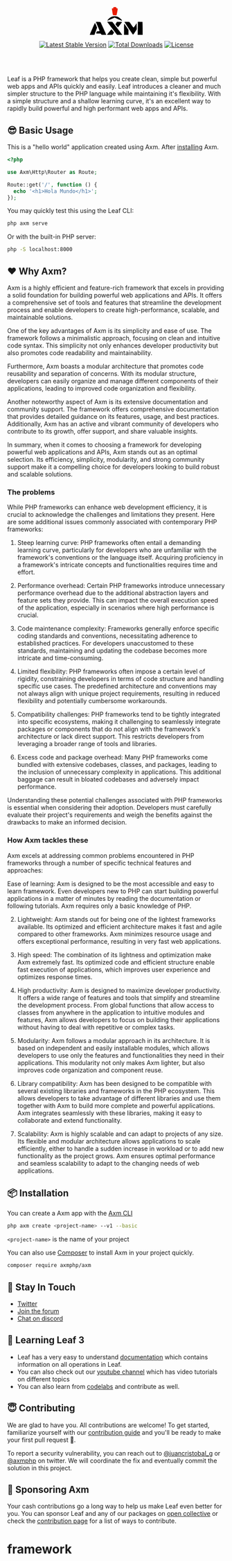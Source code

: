 <!-- markdownlint-disable no-inline-html -->
<p align="center">
  <br><br>
    <svg xmlns="http://www.w3.org/2000/svg" width="39mm" height="17mm" viewBox="0 0 190.808 100.378"> <path d="M92.3205 90.9973c-.445122-1.32736-3.81609-21.7742-3.81609-23.1467 0-.57608 1.12455-.90324 2.49901-.72703 1.96237.25159 2.5696-.23783 2.82776-2.27908.304034-2.40397.721691-2.58506 5.55335-2.40785 2.87353.10539 5.28707.69911 5.36342 1.31939.0763.62028.20131 1.5886.27767 2.15183.0763.56324 1.13844 1.02407 2.36017 1.02407 1.43761 0 2.22134.6827 2.22134 1.93499 0 1.69759-2.51239 15.4152-3.86564 21.1064-.41717 1.75441-1.38979 2.04811-6.78229 2.04811-3.4624 0-6.44982-.46081-6.63869-1.02405Z" style="fill:#e91d04;stroke-width:1.06649" transform="translate(-8.76377 -62.38646)" /> <path d="M8.82635 161.529c12.91185-30.262 18.05435-41.775 18.65905-41.775.41143 0 2.28543 3.80182 4.16445 8.4485l3.41639 8.4485-4.78359 12.8007-4.78359 12.8008-8.61909.30138c-6.70031.23428-8.4932.007-8.05358-1.02406Zm41.0068-1.32545c-1.18625-2.40052-1.78603-2.56015-9.61897-2.56015-4.59461 0-8.35383-.39206-8.35383-.87124 0-.47917.548694-2.32249 1.21932-4.09625 1.11862-2.95863 1.62314-3.22499 6.10868-3.22499 3.2839 0 4.88936-.43934 4.88936-1.33798 0-.73588-2.99881-8.19827-6.66402-16.5831-3.66521-8.38479-6.66402-15.515-6.66402-15.8449 0-.80794 15.9213-.0157 16.7913.83628.704377.68922 20.9715 44.9236 20.9715 45.7718 0 .2589-3.91818.47073-8.70708.47073-8.20973 0-8.77934-.1462-9.97221-2.56017Zm21.6901 1.28009c.5838-.70404 4.19861-5.30817 8.03293-10.2314 3.83431-4.92323 7.34566-8.73809 7.803-8.47748.457353.26062 2.69577 2.96955 4.97428 6.01986l4.14273 5.54601-3.02276 4.21154-3.02276 4.21153h-9.98443c-7.8132 0-9.7536-.27839-8.92297-1.28008ZM89.6842 139.239c-9.8119-12.939-17.84-23.653-17.8402-23.81-.0003-.156 4.1231-.213 9.163-.126l9.16346.15754 3.98305 4.96273c4.48017 5.58212 30.0998 39.0817 31.4024 41.0609.64797.98456-1.33613 1.28008-8.59472 1.28008h-9.43716Zm42.6917 3.08067c0-14.7678.3343-20.0994 1.20395-19.2011.66214.68393 4.28571 5.74012 8.05235 11.236l6.8484 9.99248v18.41731h-16.1047Zm49.682-3.29961.29813-23.7443 7.7747.14341c4.27606.0788 8.14953.16469 8.60767.19084.45815.0262.83301 10.6465.83301 23.6008v23.5534h-17.81165Zm-32.8687.26969c-8.33102-12.3478-15.1477-22.8316-15.1483-23.2974-.001-.89893 15.9601-.85514 17.5452.0481.51364.29269 3.89847 4.92938 7.52184 10.3038 3.62337 5.3744 7.08775 9.62958 7.69861 9.45597.61089-.17358 3.35978-3.70496 6.1087-7.84747l4.99801-7.53181.31614 11.0134.31615 11.0134-6.38436 9.64625c-3.51141 5.30544-6.70845 9.64624-7.10455 9.64624-.3961 0-7.53647-10.1027-15.8675-22.4505Zm-43.4025-9.47892-4.29457-5.30385 2.54583-4.42473 2.54583-4.42473h9.3789c5.15841 0 9.21233.36436 9.0087.8097-.94224 2.06072-13.5585 18.6474-14.1838 18.6474-.38851 0-2.63892-2.38674-5.00094-5.30384ZM73.5297 108.745c7.485-10.8614 20.6458-15.8117 33.3307-12.537 6.75834 1.74467 20.2131 12.9031 18.0089 14.9353-.25697.23692-6.28387-2.09891-13.3931-5.19076l-12.9259-5.62155-12.9117 5.61509c-7.10141 3.08829-13.1677 5.61509-13.4807 5.61509-.312953 0 .304325-1.26727 1.37173-2.81617Z" style="fill:#010101;stroke-width:1.06649" transform="translate(-8.76377 -62.38646)" />
</svg>

  <br>
</p>

<p align="center">
	<a href="https://packagist.org/packages/axm/framework"
		><img
			src="https://poser.pugx.org/axm/framework/v/stable"
			alt="Latest Stable Version"
	/></a>
	<a href="https://packagist.org/packages/axm/framework"
		><img
			src="https://poser.pugx.org/axm/framework/downloads"
			alt="Total Downloads"
	/></a>
	<a href="https://packagist.org/packages/axm/framework"
		><img
			src="https://poser.pugx.org/axm/framework/license"
			alt="License"
	/></a>
</p>
<br />
<br />

Leaf is a PHP framework that helps you create clean, simple but powerful web apps and APIs quickly and easily. Leaf introduces a cleaner and much simpler structure to the PHP language while maintaining it's flexibility. With a simple structure and a shallow learning curve, it's an excellent way to rapidly build powerful and high performant web apps and APIs.

## 😎 Basic Usage

This is a "hello world" application created using Axm. After [installing](#-installation) Axm.

```php
<?php

use Axm\Http\Router as Route;

Route::get('/', function () {
  echo '<h1>Hola Mundo</h1>';
});

```

You may quickly test this using the Leaf CLI:

```bash
php axm serve
```

Or with the built-in PHP server:

```bash
php -S localhost:8000
```

## ❤️ Why Axm?

Axm is a highly efficient and feature-rich framework that excels in providing a solid foundation for building powerful web applications and APIs. It offers a comprehensive set of tools and features that streamline the development process and enable developers to create high-performance, scalable, and maintainable solutions.

One of the key advantages of Axm is its simplicity and ease of use. The framework follows a minimalistic approach, focusing on clean and intuitive code syntax. This simplicity not only enhances developer productivity but also promotes code readability and maintainability.

Furthermore, Axm boasts a modular architecture that promotes code reusability and separation of concerns. With its modular structure, developers can easily organize and manage different components of their applications, leading to improved code organization and flexibility.

Another noteworthy aspect of Axm is its extensive documentation and community support. The framework offers comprehensive documentation that provides detailed guidance on its features, usage, and best practices. Additionally, Axm has an active and vibrant community of developers who contribute to its growth, offer support, and share valuable insights.

In summary, when it comes to choosing a framework for developing powerful web applications and APIs, Axm stands out as an optimal selection. Its efficiency, simplicity, modularity, and strong community support make it a compelling choice for developers looking to build robust and scalable solutions.

### The problems

While PHP frameworks can enhance web development efficiency, it is crucial to acknowledge the challenges and limitations they present. Here are some additional issues commonly associated with contemporary PHP frameworks:

1. Steep learning curve: PHP frameworks often entail a demanding learning curve, particularly for developers who are unfamiliar with the framework's conventions or the language itself. Acquiring proficiency in a framework's intricate concepts and functionalities requires time and effort.

2. Performance overhead: Certain PHP frameworks introduce unnecessary performance overhead due to the additional abstraction layers and feature sets they provide. This can impact the overall execution speed of the application, especially in scenarios where high performance is crucial.

3. Code maintenance complexity: Frameworks generally enforce specific coding standards and conventions, necessitating adherence to established practices. For developers unaccustomed to these standards, maintaining and updating the codebase becomes more intricate and time-consuming.

4. Limited flexibility: PHP frameworks often impose a certain level of rigidity, constraining developers in terms of code structure and handling specific use cases. The predefined architecture and conventions may not always align with unique project requirements, resulting in reduced flexibility and potentially cumbersome workarounds.

5. Compatibility challenges: PHP frameworks tend to be tightly integrated into specific ecosystems, making it challenging to seamlessly integrate packages or components that do not align with the framework's architecture or lack direct support. This restricts developers from leveraging a broader range of tools and libraries.

6. Excess code and package overhead: Many PHP frameworks come bundled with extensive codebases, classes, and packages, leading to the inclusion of unnecessary complexity in applications. This additional baggage can result in bloated codebases and adversely impact performance.

Understanding these potential challenges associated with PHP frameworks is essential when considering their adoption. Developers must carefully evaluate their project's requirements and weigh the benefits against the drawbacks to make an informed decision.

### How Axm tackles these

Axm excels at addressing common problems encountered in PHP frameworks through a number of specific technical features and approaches:

Ease of learning: Axm is designed to be the most accessible and easy to learn framework. Even developers new to PHP can start building powerful applications in a matter of minutes by reading the documentation or following tutorials. Axm requires only a basic knowledge of PHP.

2. Lightweight: Axm stands out for being one of the lightest frameworks available. Its optimized and efficient architecture makes it fast and agile compared to other frameworks. Axm minimizes resource usage and offers exceptional performance, resulting in very fast web applications.

3. High speed: The combination of its lightness and optimization make Axm extremely fast. Its optimized code and efficient structure enable fast execution of applications, which improves user experience and optimizes response times.

4. High productivity: Axm is designed to maximize developer productivity. It offers a wide range of features and tools that simplify and streamline the development process. From global functions that allow access to classes from anywhere in the application to intuitive modules and features, Axm allows developers to focus on building their applications without having to deal with repetitive or complex tasks.

5. Modularity: Axm follows a modular approach in its architecture. It is based on independent and easily installable modules, which allows developers to use only the features and functionalities they need in their applications. This modularity not only makes Axm lighter, but also improves code organization and component reuse.

6. Library compatibility: Axm has been designed to be compatible with several existing libraries and frameworks in the PHP ecosystem. This allows developers to take advantage of different libraries and use them together with Axm to build more complete and powerful applications. Axm integrates seamlessly with these libraries, making it easy to collaborate and extend functionality.

7. Scalability: Axm is highly scalable and can adapt to projects of any size. Its flexible and modular architecture allows applications to scale efficiently, either to handle a sudden increase in workload or to add new functionality as the project grows. Axm ensures optimal performance and seamless scalability to adapt to the changing needs of web applications.

## 📦 Installation

You can create a Axm app with the [Axm CLI](https://cli.leafphp.dev)

```bash
php axm create <project-name> --v1 --basic
```

`<project-name>` is the name of your project

You can also use [Composer](https://getcomposer.org/) to install Axm in your project quickly.

```bash
composer require axmphp/axm
```

## 💬 Stay In Touch

- [Twitter](https://twitter.com/axmphp)
- [Join the forum](https://github.com/axmphp/axm/discussions/)
- [Chat on discord](https://discord.com/invite/145555)

## 📓 Learning Leaf 3

- Leaf has a very easy to understand [documentation](https://axmphp.com) which contains information on all operations in Leaf.
- You can also check out our [youtube channel](https://www.youtube.com/channel/123w) which has video tutorials on different topics
- You can also learn from [codelabs](https://codelabs.axmphp.dev) and contribute as well.

## 😇 Contributing

We are glad to have you. All contributions are welcome! To get started, familiarize yourself with our [contribution guide](https://leafphp.dev/community/contributing.html) and you'll be ready to make your first pull request 🚀.

To report a security vulnerability, you can reach out to [@juancristobal_g](https://twitter.com/juancristobal_g) or [@axmphp](https://twitter.com/axmphp) on twitter. We will coordinate the fix and eventually commit the solution in this project.

## 🤩 Sponsoring Axm

Your cash contributions go a long way to help us make Leaf even better for you. You can sponsor Leaf and any of our packages on [open collective](https://opencollective.com/leaf) or check the [contribution page](https://axmphp.com/support/) for a list of ways to contribute.
# framework
